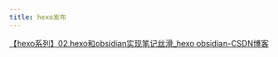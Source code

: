 ```yaml
---
title: hexo发布
---
```


[【hexo系列】02.hexo和obsidian实现笔记丝滑_hexo obsidian-CSDN博客](https://blog.csdn.net/weixin_42072280/article/details/128277828)
